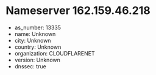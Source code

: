 # Nameserver 162.159.46.218

* as_number: 13335
* name: Unknown
* city: Unknown
* country: Unknown
* organization: CLOUDFLARENET
* version: Unknown
* dnssec: true
